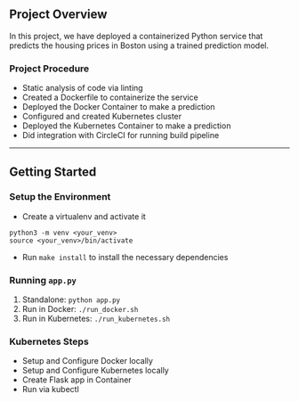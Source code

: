 [![<CircleCI>](https://circleci.com/gh/naval2408/microservice_project_uacity.svg?style=svg)](<LINK>)

## Project Overview
In this project, we have deployed a containerized Python service that predicts the housing prices in Boston using a trained prediction model.

### Project Procedure
* Static analysis of code via linting
* Created a Dockerfile to containerize the service
* Deployed the Docker Container to make a prediction
* Configured and created Kubernetes cluster
* Deployed the Kubernetes Container to make a prediction
* Did integration with CircleCI for running build pipeline



---
## Getting Started
### Setup the Environment

* Create a virtualenv and activate it
```
python3 -m venv <your_venv>
source <your_venv>/bin/activate
```
* Run `make install` to install the necessary dependencies

### Running `app.py`

1. Standalone:  `python app.py`
2. Run in Docker:  `./run_docker.sh`
3. Run in Kubernetes:  `./run_kubernetes.sh`

### Kubernetes Steps

* Setup and Configure Docker locally
* Setup and Configure Kubernetes locally
* Create Flask app in Container
* Run via kubectl
